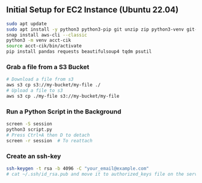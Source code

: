 ## Initial Setup for EC2 Instance (Ubuntu 22.04)
```sh
sudo apt update
sudo apt install -y python3 python3-pip git unzip zip python3-venv git-lfs
snap install aws-cli --classic
python3 -m venv acct-cik
source acct-cik/bin/activate
pip install pandas requests beautifulsoup4 tqdm psutil
```
### Grab a file from a S3 Bucket
```sh
# Download a file from s3
aws s3 cp s3://my-bucket/my-file ./
# Upload a file to s3
aws s3 cp ./my-file s3://my-bucket/my-file
```
### Run a Python Script in the Background
```sh
screen -S session
python3 script.py
# Press Ctrl+A then D to detach
screen -r session  # To reattach
```
### Create an ssh-key
```sh
ssh-keygen -t rsa -b 4096 -C "your_email@example.com"
# cat ~/.ssh/id_rsa.pub and move it to authorized_keys file on the server you want to access
```
